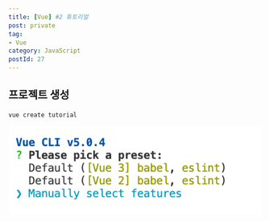 ```yaml
---
title: [Vue] #2 튜토리얼
post: private
tag:
- Vue
category: JavaScript
postId: 27
---
```


## 프로젝트 생성
```bash
vue create tutorial
```

![](images/2022-04-03-16-51-01.png)

